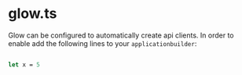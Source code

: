 ---
---

# glow.ts

Glow can be configured to automatically create api clients. In order to enable add the following lines to your `applicationbuilder`:

```fsharp

let x = 5
```
